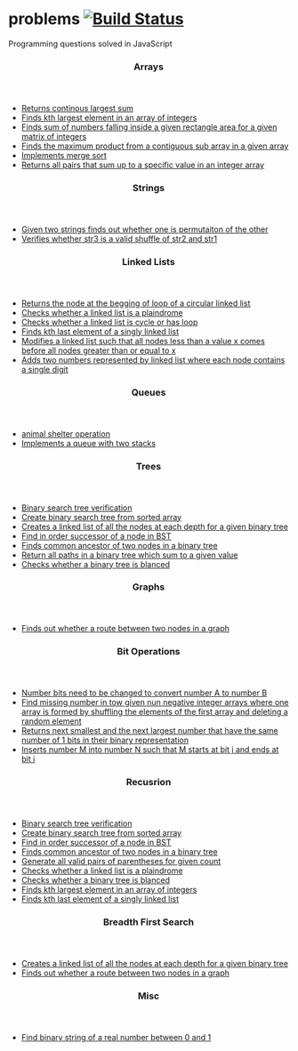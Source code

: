 # problems [![Build Status](https://travis-ci.org/snatesan/problems.svg?branch=master)](https://travis-ci.org/snatesan/problems)

Programming questions solved in JavaScript 

<section>
	<header>
		<h3>Arrays</h3>
	</header>
	<ul>
		<li>
			<a href="lib/continouslargestsum.js">Returns continous largest sum</a>
		</li>
		<li>
			<a href="lib/kthlargest.js">Finds kth largest element in an array of integers</a>
		</li>
		<li>
			<a href="lib/matrixRegionSum.js">Finds sum of numbers falling inside a given rectangle area for a given matrix of integers</a>
		</li>
		<li>
			<a href="lib/maxproductinarray.js">Finds the maximum product from a contiguous sub array in a given array</a>
		</li>
		<li>
			<a href="lib/mergesort.js">Implements merge sort</a>
		</li>
		<li>
			<a href="lib/pairSum2.js">Returns all pairs that sum up to a specific value in an integer array</a>
		</li>
	</ul>
</section>

<section>
	<header>
		<h3>Strings</h3>
	</header>
	<ul>
		<li>
			<a href="lib/arestringspermutation.js">Given two strings finds out whether one is permutaiton of the other</a>
		</li>
		<li>
			<a href="lib/combinetwostrings.js">Verifies whether str3 is a valid shuffle of str2 and str1</a>
		</li>
	</ul>
</section>

<section>
	<header>
		<h3>Linked Lists</h3>
	</header>
	<ul>
		<li>
			<a href="lib/findcyclelistloopbeginning.js">Returns the node at the begging of loop of a circular linked list</a>
		</li>
		<li>
			<a href="lib/isPalindromeList.js">Checks whether a linked list is a plaindrome</a>
		</li>
		<li>
			<a href="lib/iscyclelist.js">Checks whether a linked list is cycle or has loop</a>
		</li>
		<li>
			<a href="lib/kthlastelement.js">Finds kth last element of a singly linked list</a>
		</li>
		<li>
			<a href="lib/listpartition.js">Modifies a linked list such that all nodes less than a value x comes before all nodes greater than or equal to x</a>
		</li>
		<li>
			<a href="lib/numberlistaddition.js">Adds two numbers represented by linked list where each node contains a single digit</a>
		</li>
	</ul>
</section>

<section>
<header>
	<h3>Queues</h3>
</header>
	<ul>
		<li>
			<a href="lib/animalshelter.js">animal shelter operation</a>
		</li>
		<li>
			<a href="lib/queuewithstack.js">Implements a queue with two stacks</a>
		</li>
	</ul>
</section>

<section>
	<header>
		<h3>Trees</h3>
	</header>
	<ul>
		<li>
			<a href="lib/binarysearchtreecheck.js">Binary search tree verification</a>
		</li>
		<li>
			<a href="lib/createbstfromsortedarray.js">Create binary search tree from sorted array</a>
		</li>
		<li>
			<a href="lib/createlistfromtree.js">Creates a linked list of all the nodes at each depth for a given binary tree</a>
		</li>
		<li>
			<a href="lib/findbstinordernextnode.js">Find in order successor of a node in BST</a>
		</li>
		<li>
			<a href="lib/findcommonancestoroftreenodes.js">Finds common ancestor of two nodes in a binary tree</a>
		</li>
		<li>
			<a href="lib/getpathsintree.js">Return all paths in a binary tree which sum to a given value</a>
		</li>
		<li>
			<a href="lib/isbalancedbinarytree.js">Checks whether a binary tree is blanced</a>
		</li>
	</ul>
</section>

<section>
	<header>
		<h3>Graphs</h3>
	</header>
	<ul>
		<li>
			<a href="lib/isconnectedgraph.js">Finds out whether a route between two nodes in a graph</a>
		</li>
	</ul>
</section>

<section>
	<header>
		<h3>Bit Operations</h3>
	</header>
	<ul>
		<li>
			<a href="lib/bitswaprequired.js">Number bits need to be changed to convert number A to number B</a>
		</li>
		<li>
			<a href="lib/findmissingnumberbetter.js">Find missing number in tow given nun negative integer arrays where one array is formed by shuffling the elements of the first array and deleting a random element</a>
		</li>
		<li>
			<a href="lib/getnextsmallestandlargestnumberwithsame1bits.js">Returns next smallest and the next largest number that have the same number of 1 bits in their binary representation</a>
		</li>
		<li>
			<a href="lib/insertmbits.js">Inserts number M into number N such that M starts at bit j and ends at bit i</a>
		</li>
	</ul>
</section>

<section>
	<header>
		<h3>Recusrion</h3>
	</header>
	<ul>
		<li>
			<a href="lib/binarysearchtreecheck.js">Binary search tree verification</a>
		</li>
		<li>
			<a href="lib/createbstfromsortedarray.js">Create binary search tree from sorted array</a>
		</li>
		<li>
			<a href="lib/findbstionordernextnode.js">Find in order successor of a node in BST</a>
		</li>
		<li>
			<a href="lib/findcommonancestoroftreenodes.j">Finds common ancestor of two nodes in a binary tree</a>
		</li>
		<li>
			<a href="lib/generateparentheses.js">Generate all valid pairs of parentheses for given count</a>
		</li>
		<li>
			<a href="lib/isPalindromeList.js">Checks whether a linked list is a plaindrome</a>
		</li>
		<li>
			<a href="lib/isbalancedbinarytree.js">Checks whether a binary tree is blanced</a>
		</li>
		<li>
			<a href="lib/kthlargest.js">Finds kth largest element in an array of integers</a>
		</li>
		<li>
			<a href="lib/kthlastelement.js">Finds kth last element of a singly linked list</a>
		</li>
	</ul>
</section>

<section>
	<header>
		<h3>Breadth First Search</h3>
	</header>
	<ul>
		<li>
			<a href="lib/createlistfromtree.js">Creates a linked list of all the nodes at each depth for a given binary tree</a>
		</li>
		<li>
			<a href="lib/isconnectedgraph.js">Finds out whether a route between two nodes in a graph</a>
		</li>
	</ul>
</section>

<section>
	<header>
		<h3>Misc</h3>
	</header>
	<ul>
		<li>
			<a href="lib/floattobinarystring.js">Find binary string of a real number between 0 and 1
		</li>
	</ul>
</section>
